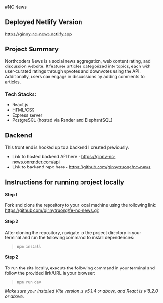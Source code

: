 #NC News

## Deployed Netlify Version
https://ginny-nc-news.netlify.app

## Project Summary 
Northcoders News is a social news aggregation, web content rating, and discussion website. It features articles categorized into topics, each with user-curated ratings through upvotes and downvotes using the API. Additionally, users can engage in discussions by adding comments to articles.

### Tech Stacks:
* React.js
* HTML/CSS
* Express server
* PostgreSQL (hosted via Render and ElephantSQL)

## Backend 
This front end is hooked up to a backend I created previously. 
* Link to hosted backend API here - https://ginny-nc-news.onrender.com/api
* Link to backend repo here - https://github.com/ginnytruong/nc-news

## Instructions for running project locally

#### Step 1
Fork and clone the repository to your local machine using the following link: https://github.com/ginnytruong/fe-nc-news.git

#### Step 2
After cloning the repository, navigate to the project directory in your terminal and run the following command to install dependencies:
>`npm install`

#### Step 2
To run the site locally, execute the following command in your terminal and follow the provided link/URL in your browser:
>`npm run dev`


*Make sure your installed Vite version is v5.1.4 or above, and React is v18.2.0 or above.*